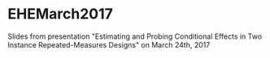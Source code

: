 # EHEMarch2017
Slides from presentation "Estimating and Probing Conditional Effects in Two Instance Repeated-Measures Designs" on March 24th, 2017
